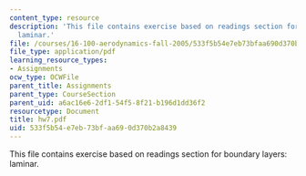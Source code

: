 ```yaml
---
content_type: resource
description: 'This file contains exercise based on readings section for boundary layers:
  laminar.'
file: /courses/16-100-aerodynamics-fall-2005/533f5b54e7eb73bfaa690d370b2a8439_hw7.pdf
file_type: application/pdf
learning_resource_types:
- Assignments
ocw_type: OCWFile
parent_title: Assignments
parent_type: CourseSection
parent_uid: a6ac16e6-2df1-54f5-8f21-b196d1dd36f2
resourcetype: Document
title: hw7.pdf
uid: 533f5b54-e7eb-73bf-aa69-0d370b2a8439
---
```

This file contains exercise based on readings section for boundary layers: laminar.

